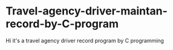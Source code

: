 # Travel-agency-driver-maintan-record-by-C-program
Hi it's a travel agency driver record program by C programming
